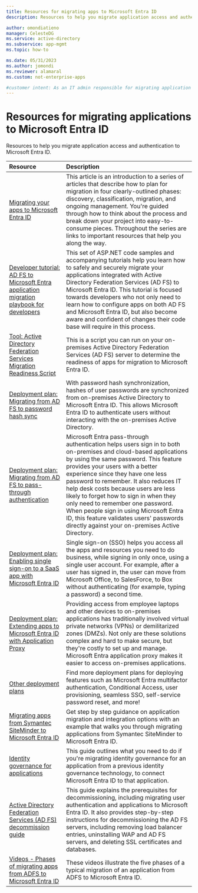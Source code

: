 ```yaml
---
title: Resources for migrating apps to Microsoft Entra ID
description: Resources to help you migrate application access and authentication to Microsoft Entra ID.

author: omondiatieno
manager: CelesteDG
ms.service: active-directory
ms.subservice: app-mgmt
ms.topic: how-to

ms.date: 05/31/2023
ms.author: jomondi
ms.reviewer: alamaral
ms.custom: not-enterprise-apps

#customer intent: As an IT admin responsible for migrating application access and authentication, I want resources and tools to help me plan and execute the migration to Microsoft Entra ID, so that I can ensure a smooth and secure transition for my organization's applications.
---
```


# Resources for migrating applications to Microsoft Entra ID

Resources to help you migrate application access and authentication to Microsoft Entra ID.

| Resource  | Description  |
|:-----------|:-------------|
|[Migrating your apps to Microsoft Entra ID](https://aka.ms/migrateapps/whitepaper) | This article is an introduction to a series of articles that describe how to plan for migration in four clearly-outlined phases: discovery, classification, migration, and ongoing management. You're guided through how to think about the process and break down your project into easy-to-consume pieces. Throughout the series are links to important resources that help you along the way. |
|[Developer tutorial: AD FS to Microsoft Entra application migration playbook for developers](https://aka.ms/adfsplaybook) | This set of ASP.NET code samples and accompanying tutorials help you learn how to safely and securely migrate your applications integrated with Active Directory Federation Services (AD FS) to Microsoft Entra ID. This tutorial is focused towards developers who not only need to learn how to configure apps on both AD FS and Microsoft Entra ID, but also become aware and confident of changes their code base will require in this process.|
| [Tool: Active Directory Federation Services Migration Readiness Script](https://aka.ms/migrateapps/adfstools) | This is a script you can run on your on-premises Active Directory Federation Services (AD FS) server to determine the readiness of apps for migration to Microsoft Entra ID.|
| [Deployment plan: Migrating from AD FS to password hash sync](https://aka.ms/ADFSTOPHSDPDownload) | With password hash synchronization, hashes of user passwords are synchronized from on-premises Active Directory to Microsoft Entra ID. This allows Microsoft Entra ID to authenticate users without interacting with the on-premises Active Directory.|
| [Deployment plan: Migrating from AD FS to pass-through authentication](https://aka.ms/ADFSTOPTADPDownload)|Microsoft Entra pass-through authentication helps users sign in to both on-premises and cloud-based applications by using the same password. This feature provides your users with a better experience since they have one less password to remember. It also reduces IT help desk costs because users are less likely to forget how to sign in when they only need to remember one password. When people sign in using Microsoft Entra ID, this feature validates users' passwords directly against your on-premises Active Directory.|
| [Deployment plan: Enabling single sign-on to a SaaS app with Microsoft Entra ID](https://aka.ms/SSODPDownload) | Single sign-on (SSO) helps you access all the apps and resources you need to do business, while signing in only once, using a single user account. For example, after a user has signed in, the user can move from Microsoft Office, to SalesForce, to Box without authenticating (for example, typing a password) a second time.
| [Deployment plan: Extending apps to Microsoft Entra ID with Application Proxy](~/identity/app-proxy/application-proxy-deployment-plan.md)| Providing access from employee laptops and other devices to on-premises applications has traditionally involved virtual private networks (VPNs) or demilitarized zones (DMZs). Not only are these solutions complex and hard to make secure, but they're costly to set up and manage. Microsoft Entra application proxy makes it easier to access on-premises applications. |
| [Other deployment plans](~/architecture/deployment-plans.md) | Find more deployment plans for deploying features such as Microsoft Entra multifactor authentication, Conditional Access, user provisioning, seamless SSO, self-service password reset, and more! |
| [Migrating apps from Symantec SiteMinder to Microsoft Entra ID](https://azure.microsoft.com/mediahandler/files/resourcefiles/migrating-applications-from-symantec-siteminder-to-azure-active-directory/Migrating-applications-from-Symantec-SiteMinder-to-Azure-Active-Directory.pdf) | Get step by step guidance on application migration and integration options with an example that walks you through migrating applications from Symantec SiteMinder to Microsoft Entra ID. |
| [Identity governance for applications](~/id-governance/identity-governance-applications-prepare.md)| This guide outlines what you need to do if you're migrating identity governance for an application from a previous identity governance technology, to connect Microsoft Entra ID to that application.|
| [Active Directory Federation Services (AD FS) decommission guide](/windows-server/identity/ad-fs/decommission/adfs-decommission-guide) | This guide explains the prerequisites for decommissioning, including migrating user authentication and applications to Microsoft Entra ID. It also provides step-by-step instructions for decommissioning the AD FS servers, including removing load balancer entries, uninstalling WAP and AD FS servers, and deleting SSL certificates and databases. |
| [Videos - Phases of migrating apps from ADFS to Microsoft Entra ID](app-management-videos.md#phases-of-migrating-apps-from-adfs-to-azure-ad) | These videos illustrate the five phases of a typical migration of an application from ADFS to Microsoft Entra ID.
